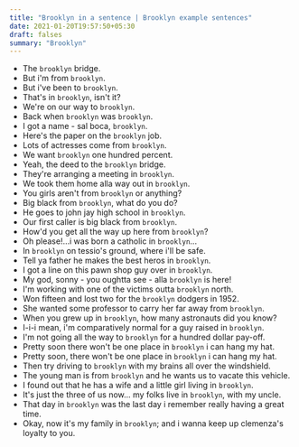 ```yaml
---
title: "Brooklyn in a sentence | Brooklyn example sentences"
date: 2021-01-20T19:57:50+05:30
draft: falses
summary: "Brooklyn"
---
```

- The `brooklyn` bridge.
- But i'm from `brooklyn`.
- But i've been to `brooklyn`.
- That's in `brooklyn`, isn't it?
- We're on our way to `brooklyn`.
- Back when `brooklyn` was `brooklyn`.
- I got a name - sal boca, `brooklyn`.
- Here's the paper on the `brooklyn` job.
- Lots of actresses come from `brooklyn`.
- We want `brooklyn` one hundred percent.
- Yeah, the deed to the `brooklyn` bridge.
- They're arranging a meeting in `brooklyn`.
- We took them home alla way out in `brooklyn`.
- You girls aren't from `brooklyn` or anything?
- Big black from `brooklyn`, what do you do?
- He goes to john jay high school in `brooklyn`.
- Our first caller is big black from `brooklyn`.
- How'd you get all the way up here from `brooklyn`?
- Oh please!...i was born a catholic in `brooklyn`...
- In `brooklyn` on tessio's ground, where i'll be safe.
- Tell ya father he makes the best heros in `brooklyn`.
- I got a line on this pawn shop guy over in `brooklyn`.
- My god, sonny - you oughtta see - alla `brooklyn` is here!
- I'm working with one of the victims outta `brooklyn` north.
- Won fifteen and lost two for the `brooklyn` dodgers in 1952.
- She wanted some professor to carry her far away from `brooklyn`.
- When you grew up in `brooklyn`, how many astronauts did you know?
- I-i-i mean, i'm comparatively normal for a guy raised in `brooklyn`.
- I'm not going all the way to `brooklyn` for a hundred dollar pay-off.
- Pretty soon there won't be one place in `brooklyn` i can hang my hat.
- Pretty soon, there won't be one place in `brooklyn` i can hang my hat.
- Then try driving to `brooklyn` with my brains all over the windshield.
- The young man is from `brooklyn` and he wants us to vacate this vehicle.
- I found out that he has a wife and a little girl living in `brooklyn`.
- It's just the three of us now... my folks live in `brooklyn`, with my uncle.
- That day in `brooklyn` was the last day i remember really having a great time.
- Okay, now it's my family in `brooklyn`; and i wanna keep up clemenza's loyalty to you.
                 
